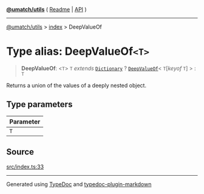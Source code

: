 [**@umatch/utils**](../../README.md) ( [Readme](../../README.md) \| [API](../../API.md) )

---

[@umatch/utils](../../API.md) > [index](../README.md) > DeepValueOf

# Type alias: DeepValueOf`<T>`

> **DeepValueOf**: \<`T`\> `T` _extends_ [`Dictionary`](type-alias.Dictionary.md) ? [`DeepValueOf`](type-alias.DeepValueOf.md)\< `T`[*keyof* `T`] \> : `T`

Returns a union of the values of a deeply nested object.

## Type parameters

| Parameter |
| :-------- |
| `T`       |

## Source

[src/index.ts:33](https://github.com/umatch-oficial/utils/blob/106c322/src/index.ts#L33)

---

Generated using [TypeDoc](https://typedoc.org/) and [typedoc-plugin-markdown](https://www.npmjs.com/package/typedoc-plugin-markdown)
